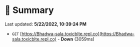 # 📖 Summary
Last updated: **5/22/2022, 10:39:24 PM**

- `GET` [https://Bhadwa-sala.toxicblte.repl.co](https://Bhadwa-sala.toxicblte.repl.co) - **Down** (3059ms)
